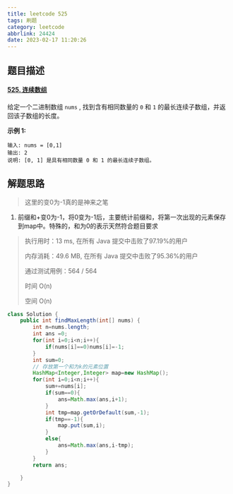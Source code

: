 ```yaml
---
title: leetcode 525
tags: 刷题
category: leetcode
abbrlink: 24424
date: 2023-02-17 11:20:26
---
```


## 题目描述

#### [525. 连续数组](https://leetcode.cn/problems/contiguous-array/)



给定一个二进制数组 `nums` , 找到含有相同数量的 `0` 和 `1` 的最长连续子数组，并返回该子数组的长度。

 

**示例 1:**

```
输入: nums = [0,1]
输出: 2
说明: [0, 1] 是具有相同数量 0 和 1 的最长连续子数组。
```



## 解题思路

> 这里的变0为-1真的是神来之笔

1. 前缀和+变0为-1，将0变为-1后，主要统计前缀和，将第一次出现的元素保存到map中。特殊的，和为0的表示天然符合题目要求

> 执行用时：13 ms, 在所有 Java 提交中击败了97.19%的用户
>
> 内存消耗：49.6 MB, 在所有 Java 提交中击败了95.36%的用户
>
> 通过测试用例：564 / 564
>
> 时间 O(n)
>
> 空间 O(n)

```java
class Solution {
    public int findMaxLength(int[] nums) {
        int n=nums.length;
        int ans =0;
        for(int i=0;i<n;i++){
            if(nums[i]==0)nums[i]=-1;
        }
        int sum=0;
        // 存放第一个和为k的元素位置
        HashMap<Integer,Integer> map=new HashMap();
        for(int i=0;i<n;i++){
            sum+=nums[i];
            if(sum==0){
                ans=Math.max(ans,i+1);
            }
            int tmp=map.getOrDefault(sum,-1);
            if(tmp==-1){
                map.put(sum,i);
            }
            else{
                ans=Math.max(ans,i-tmp);
            }
        }
        return ans;

    }
}
```

